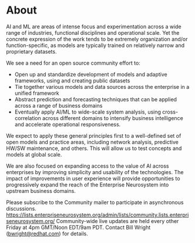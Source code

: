 # About
AI and ML are areas of intense focus and experimentation across a wide range of industries, functional disciplines and operational scale. Yet the concrete expression of the work tends to be extremely organization and/or function-specific, as models are typically trained on relatively narrow and proprietary datasets. 

We see a need for an open source community effort to:

* Open up and standardize development of models and adaptive frameworks, using and creating public datasets
* Tie together various models and data sources across the enterprise in a unified framework
* Abstract prediction and forecasting techniques that can be applied across a range of business domains
* Eventually apply AI/ML to wide-scale system analysis, using cross-correlation across different domains to intensify business intelligence and accelerate operational responsiveness.

We expect to apply these general principles first to a well-defined set of open models and practice areas, including network analysis, predictive HW/SW maintenance, and others. This will allow us to test concepts and models at global scale. 

We are also focused on expanding access to the value of AI across enterprises by improving simplicity and usability of the technologies. The impact of improvements in user experience will provide opportunities to progressively expand the reach of the Enterprise Neurosystem into upstream business domains.

Please subscribe to the Community mailer to participate in asynchronous discussions. https://lists.enterpriseneurosystem.org/admin/lists/community.lists.enterpriseneurosystem.org/ 
Community-wide live updates are held every other Friday at 4pm GMT/Noon EDT/9am PDT. Contact Bill Wright (bwright@redhat.com) for details.
